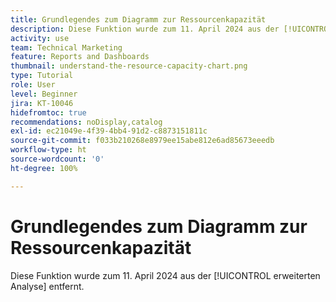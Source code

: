 ```yaml
---
title: Grundlegendes zum Diagramm zur Ressourcenkapazität
description: Diese Funktion wurde zum 11. April 2024 aus der [!UICONTROL erweiterten Analyse] entfernt.
activity: use
team: Technical Marketing
feature: Reports and Dashboards
thumbnail: understand-the-resource-capacity-chart.png
type: Tutorial
role: User
level: Beginner
jira: KT-10046
hidefromtoc: true
recommendations: noDisplay,catalog
exl-id: ec21049e-4f39-4bb4-91d2-c8873151811c
source-git-commit: f033b210268e8979ee15abe812e6ad85673eeedb
workflow-type: ht
source-wordcount: '0'
ht-degree: 100%

---
```


# Grundlegendes zum Diagramm zur Ressourcenkapazität

Diese Funktion wurde zum 11. April 2024 aus der [!UICONTROL erweiterten Analyse] entfernt.

